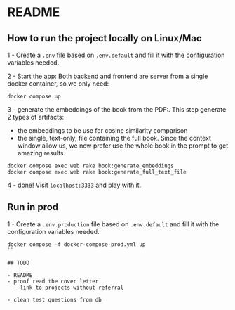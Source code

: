 # README

## How to run the project locally on Linux/Mac

1 - Create a `.env` file based on `.env.default` and fill it with the configuration variables needed.

2 - Start the app:
Both backend and frontend are server from a single docker container, so we only need:

```
docker compose up
```

3 - generate the embeddings of the book from the PDF:.
This step generate 2 types of artifacts:

- the embeddings to be use for cosine similarity comparison
- the single, text-only, file containing the full book. Since the context window allow us, we now prefer use the whole book in the prompt to get amazing results.

```
docker compose exec web rake book:generate_embeddings
docker compose exec web rake book:generate_full_text_file
```

4 - done! Visit `localhost:3333` and play with it.

## Run in prod

1 - Create a `.env.production` file based on `.env.default` and fill it with the configuration variables needed.

```
docker compose -f docker-compose-prod.yml up
``

## TODO

- README
- proof read the cover letter
  - link to projects without referral

- clean test questions from db
```
